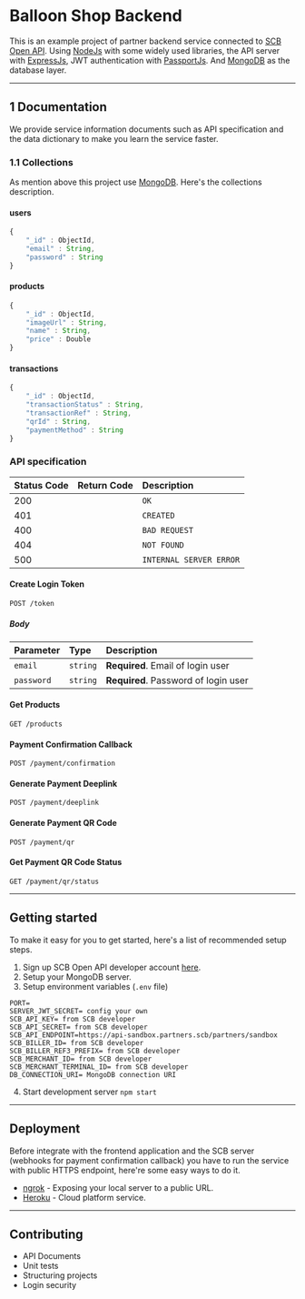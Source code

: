 # Balloon Shop Backend
This is an example project of partner backend service connected to [SCB Open API](https://developer.scb/). 
Using [NodeJs](https://nodejs.org/) with some widely used libraries, the API server with [ExpressJs](https://expressjs.com/), JWT authentication with [PassportJs](https://www.passportjs.org/). And [MongoDB](https://www.mongodb.com/) as the database layer.

---

## 1 Documentation
We provide service information documents such as API specification and the data dictionary to make you learn the service faster.

### 1.1 Collections
As mention above this project use [MongoDB](https://www.mongodb.com/). Here's the collections description.

#### users
```javascript
{
    "_id" : ObjectId,
    "email" : String,
    "password" : String
}
```

#### products
```javascript
{
    "_id" : ObjectId,
    "imageUrl" : String,
    "name" : String,
    "price" : Double
}
```

#### transactions
```javascript
{
    "_id" : ObjectId,
    "transactionStatus" : String,
    "transactionRef" : String,
    "qrId" : String,
    "paymentMethod" : String
}
```

### API specification
| Status Code | Return Code | Description             |
| :---------- | :---------- | :---------------------- |
| 200         |             | `OK`                    |
| 401         |             | `CREATED`               |
| 400         |             | `BAD REQUEST`           |
| 404         |             | `NOT FOUND`             |
| 500         |             | `INTERNAL SERVER ERROR` |

#### Create Login Token
```http
POST /token
```
##### Body
| Parameter  | Type     | Description                          |
| :--------- | :------- | :----------------------------------- |
| `email`    | `string` | **Required**. Email of login user    |
| `password` | `string` | **Required**. Password of login user |

#### Get Products
```http
GET /products
```

#### Payment Confirmation Callback
```http
POST /payment/confirmation
```

#### Generate Payment Deeplink
```http
POST /payment/deeplink
```

#### Generate Payment QR Code
```http
POST /payment/qr
```

#### Get Payment QR Code Status
```http
GET /payment/qr/status
```

---

## Getting started
To make it easy for you to get started, here's a list of recommended setup steps.
1. Sign up SCB Open API developer account [here](https://developer.scb/).
2. Setup your MongoDB server.
3. Setup environment variables (`.env` file)
```
PORT=
SERVER_JWT_SECRET= config your own
SCB_API_KEY= from SCB developer
SCB_API_SECRET= from SCB developer
SCB_API_ENDPOINT=https://api-sandbox.partners.scb/partners/sandbox
SCB_BILLER_ID= from SCB developer
SCB_BILLER_REF3_PREFIX= from SCB developer
SCB_MERCHANT_ID= from SCB developer
SCB_MERCHANT_TERMINAL_ID= from SCB developer
DB_CONNECTION_URI= MongoDB connection URI
```
4. Start development server `npm start`

---

## Deployment 
Before integrate with the frontend application and the SCB server (webhooks for payment confirmation callback) you have to run the service with public HTTPS endpoint, here're some easy ways to do it.
- [ngrok](https://ngrok.com/) - Exposing your local server to a public URL. 
- [Heroku](https://heroku.com/) -  Cloud platform service.

---

## Contributing
- API Documents
- Unit tests
- Structuring projects
- Login security